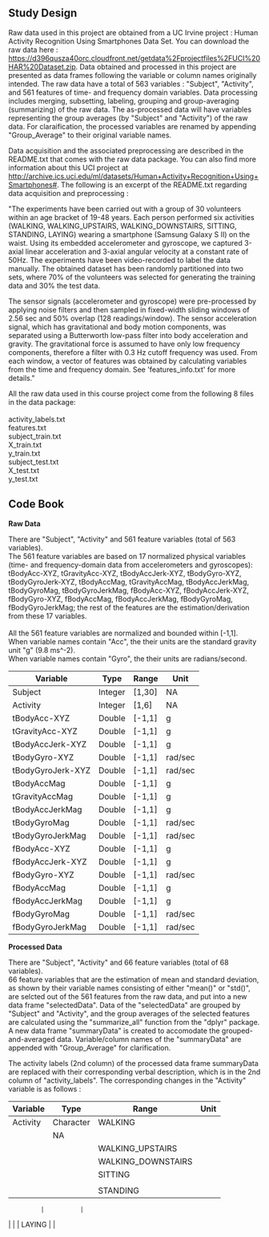 ## Study Design

Raw data used in this project are obtained from a UC Irvine project : Human Activity Recognition Using Smartphones Data Set. You can download the raw data here : https://d396qusza40orc.cloudfront.net/getdata%2Fprojectfiles%2FUCI%20HAR%20Dataset.zip. Data obtained and processed in this project are presented as data frames following the variable or column names originally intended. The raw data have a total of 563 variables : "Subject", "Activity", and 561 features of time- and frequency domain variables. Data processing includes merging, subsetting, labeling, grouping and group-averaging (summarizing) of the raw data. The as-processed data will have variables representing the group averages (by "Subject" and "Activity") of the raw data. For claraification, the processed variables are renamed by appending "Group_Average" to their original variable names.

Data acquisition and the associated preprocessing are described in the README.txt that comes with the raw data package. You can also find more information about this UCI project at http://archive.ics.uci.edu/ml/datasets/Human+Activity+Recognition+Using+Smartphones#. The following is an excerpt of the README.txt regarding data acquisition and preprocessing :

"The experiments have been carried out with a group of 30 volunteers within an age bracket of 19-48 years. Each person performed six activities (WALKING, WALKING_UPSTAIRS, WALKING_DOWNSTAIRS, SITTING, STANDING, LAYING) wearing a smartphone (Samsung Galaxy S II) on the waist. Using its embedded accelerometer and gyroscope, we captured 3-axial linear acceleration and 3-axial angular velocity at a constant rate of 50Hz. The experiments have been video-recorded to label the data manually. The obtained dataset has been randomly partitioned into two sets, where 70% of the volunteers was selected for generating the training data and 30% the test data. 

The sensor signals (accelerometer and gyroscope) were pre-processed by applying noise filters and then sampled in fixed-width sliding windows of 2.56 sec and 50% overlap (128 readings/window). The sensor acceleration signal, which has gravitational and body motion components, was separated using a Butterworth low-pass filter into body acceleration and gravity. The gravitational force is assumed to have only low frequency components, therefore a filter with 0.3 Hz cutoff frequency was used. From each window, a vector of features was obtained by calculating variables from the time and frequency domain. See 'features_info.txt' for more details."

All the raw data used in this course project come from the following 8 files in the data package:<br/>
<br/>
activity_labels.txt<br/>
features.txt<br/>
subject_train.txt<br/>
X_train.txt<br/>
y_train.txt<br/>
subject_test.txt<br/>
X_test.txt<br/>
y_test.txt<br/>


## Code Book

**Raw Data**

There are "Subject", "Activity" and 561 feature variables (total of 563 variables).<br/>
The 561 feature variables are based on 17 normalized physical variables (time- and frequency-domain data from accelerometers and gyroscopes): tBodyAcc-XYZ, tGravityAcc-XYZ, tBodyAccJerk-XYZ, tBodyGyro-XYZ, tBodyGyroJerk-XYZ, tBodyAccMag, tGravityAccMag, tBodyAccJerkMag, tBodyGyroMag, tBodyGyroJerkMag, fBodyAcc-XYZ, fBodyAccJerk-XYZ, fBodyGyro-XYZ, fBodyAccMag, fBodyAccJerkMag, fBodyGyroMag, fBodyGyroJerkMag; the rest of the features are the estimation/derivation from these 17 variables.<br/>
<br/>
All the 561 feature variables are normalized and bounded within [-1,1].<br/>
When variable names contain "Acc", the their units are the standard gravity unit "g" (9.8 ms^-2).<br/>
When variable names contain "Gyro", the their units are radians/second.<br/>

| Variable            | Type        | Range      | Unit     |
| ------------------- | ----------- | ---------- |--------- |
| Subject             | Integer     | [1,30]     | NA       |
| Activity            | Integer     | [1,6]      | NA       |
| tBodyAcc-XYZ        | Double      | [-1,1]     | g        |
| tGravityAcc-XYZ     | Double      | [-1,1]     | g        |
| tBodyAccJerk-XYZ    | Double      | [-1,1]     | g        |
| tBodyGyro-XYZ       | Double      | [-1,1]     | rad/sec  |
| tBodyGyroJerk-XYZ   | Double      | [-1,1]     | rad/sec  |
| tBodyAccMag         | Double      | [-1,1]     | g        |
| tGravityAccMag      | Double      | [-1,1]     | g        |
| tBodyAccJerkMag     | Double      | [-1,1]     | g        |
| tBodyGyroMag        | Double      | [-1,1]     | rad/sec  |
| tBodyGyroJerkMag    | Double      | [-1,1]     | rad/sec  |
| fBodyAcc-XYZ        | Double      | [-1,1]     | g        |
| fBodyAccJerk-XYZ    | Double      | [-1,1]     | g        |
| fBodyGyro-XYZ       | Double      | [-1,1]     | rad/sec  |
| fBodyAccMag         | Double      | [-1,1]     | g        |
| fBodyAccJerkMag     | Double      | [-1,1]     | g        |
| fBodyGyroMag        | Double      | [-1,1]     | rad/sec  |
| fBodyGyroJerkMag    | Double      | [-1,1]     | rad/sec  |


**Processed Data**

There are "Subject", "Activity" and 66 feature variables (total of 68 variables).<br/>
66 feature variables that are the estimation of mean and standard deviation, as shown by their variable names consisting of either "mean()" or "std()", are selcted out of the 561 features from the raw data, and put into a new data frame "selectedData". Data of the "selectedData" are grouped by "Subject" and "Activity", and the group averages of the selected features are calculated using the "summarize_all" function from the "dplyr" package. A new data frame "summaryData" is created to accomodate the grouped-and-averaged data. Variable/column names of the "summaryData" are appended with "Group_Average" for clarification.<br/>

The activity labels (2nd column) of the processed data frame summaryData are replaced with their corresponding verbal description, which is in the 2nd column of "activity_labels". The corresponding changes in the "Activity" variable is as follows :<br/>

| Variable            | Type        | Range                | Unit     |
| ------------------- | ----------- | -------------------- |--------- |
| Activity            | Character   | WALKING
              | NA       |
|                     |             | WALKING_UPSTAIRS     |          |
|                     |             | WALKING_DOWNSTAIRS   |          |
|                     |             | SITTING
              |          |
|                     |             | STANDING

             |          |
|                     |             | LAYING
               |          |
